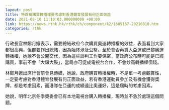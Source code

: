 ```yaml
---
layout: post
title: 特首稱購買轉播權要考慮對香港體育發展有何正面效益
date: 2021-08-10 11:10:03.000000000 +08:00
link: https://news.rthk.hk/rthk/ch/component/k2/1605167-20210810.htm
categories: rthk
---
```


行政長官林鄭月娥表示，需要總結政府今次購買奧運轉播權的效益，表面看到大家都很高興，但都要作出總結，因為始終涉及公帑。至於會否再買入亞運或巴黎奧運轉播權，她說不會公開交代，因為這些談判工作要保密，當政府公布時可能是已經購買，事前不會「大鑼大鼓」，當局亦可促成電視台合作，不會炒高轉播權價錢。

林鄭月娥出席行會前會見傳媒，她說，政府購買轉播權時，不是單一考慮觀賞性，一定要考慮對香港體育發展有何正面效益，若有香港運動員參加及有機會獲得獎牌，都是考慮因素，而港隊在亞運的成績遠比奧運好，這是屆時的考慮因素。

她說，明年北京冬季奧委會已有本地電視台購入轉播權，現時並不急於處理這個問題。

